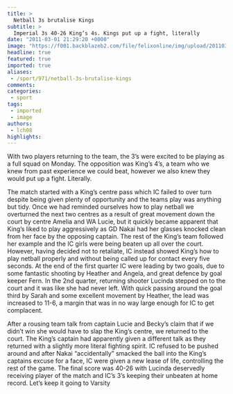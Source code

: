 ```yaml
---
title: >
  Netball 3s brutalise Kings
subtitle: >
  Imperial 3s 40-26 King’s 4s. Kings put up a fight, literally
date: "2011-03-01 21:29:20 +0000"
image: "https://f001.backblazeb2.com/file/felixonline/img/upload/201103012127-ks607-netballt.jpg"
headline: true
featured: true
imported: true
aliases:
 - /sport/971/netball-3s-brutalise-kings
comments:
categories:
 - sport
tags:
 - imported
 - image
authors:
 - lch08
highlights:
---
```


With two players returning to the team, the 3’s were excited to be playing as a full squad on Monday. The opposition was King’s 4’s, a team who we knew from past experience we could beat, however we also knew they would put up a fight. Literally.

The match started with a King’s centre pass which IC failed to over turn despite being given plenty of opportunity and the teams play was anything but tidy. Once we had reminded ourselves how to play netball we overturned the next two centres as a result of great movement down the court by centre Amelia and WA Lucie, but it quickly became apparent that King’s liked to play aggressively as GD Nakai had her glasses knocked clean from her face by the opposing captain. The rest of the King’s team followed her example and the IC girls were being beaten up all over the court. However, having decided not to retaliate, IC instead showed King’s how to play netball properly and without being called up for contact every five seconds. At the end of the first quarter IC were leading by two goals, due to some fantastic shooting by Heather and Angela, and great defence by goal keeper Fern. In the 2nd quarter, returning shooter Lucinda stepped on to the court and it was like she had never left. With quick passing around the goal third by Sarah and some excellent movement by Heather, the lead was increased to 11-6, a margin that was in no way large enough for IC to get complacent.

After a rousing team talk from captain Lucie and Becky’s claim that if we didn’t win she would have to slap the King’s centre, we returned to the court. The King’s captain had apparently given a different talk as they returned with a slightly more literal fighting spirit. IC refused to be pushed around and after Nakai “accidentally” smacked the ball into the King’s captains excuse for a face, IC were given a new lease of life, controlling the rest of the game. The final score was 40-26 with Lucinda deservedly receiving player of the match and IC’s 3’s keeping their unbeaten at home record. Let’s keep it going to Varsity
